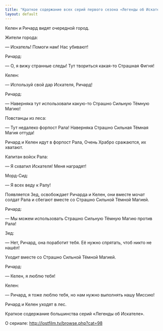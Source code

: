 ```yaml
---
title: "Краткое содержание всех серий первого сезона «Легенды об Искателе»"
layout: default
---
```

Келен и Ричард видят очередной город.

Жители города:

— Искатель! Помоги нам! Нас убивают!

Ричард:

— О, я вижу странные следы! Тут твориться какая-то Страшная Фигня!

Келен:

— Используй свой дар Искателя, Ричард!

Ричард:

— Наверняка тут использовали какую-то Страшно Сильную Тёмную Магию!

Повстанцы из леса:

— Тут недалеко форпост Рала! Наверняка Страшно Сильная Тёмная Магия оттуда!

Ричард и Келен идут в форпост Рала, Очень Храбро сражаются, их хватают.

Капитан войск Рала:

— Я схватил Искателя! Меня наградят!

Морд-Сид:

— Я всех веду к Ралу!

Появляется Зед, освобождает Ричарда и Келен, они вместе мочат солдат Рала и сбегают вместе со Страшно Сильной Тёмной Магией.

Ричард:

— Мы можем использовать Страшно Сильную Тёмную Магию против Рала!

Зед:

— Нет, Ричард, она поработит тебя. Её нужно спрятать, чтоб никто не нашёл!

Уходит вместе со Страшно Сильной Тёмной Магией.

Ричард:

— Келен, я люблю тебя!

Келен:

— Ричард, я тоже люблю тебя, но нам нужно выполнять нашу Миссию!

Ричард и Келен уходят в лес.

Краткое содержание большинства серий «Легенды об Искателе».

О сериале: http://lostfilm.tv/browse.php?cat=98
